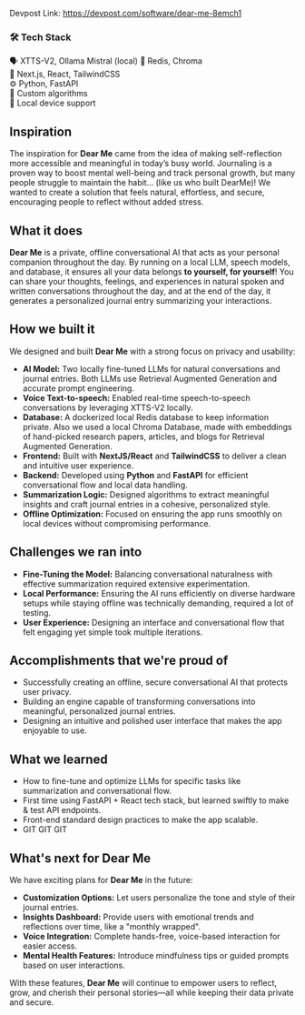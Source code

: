 Devpost Link: https://devpost.com/software/dear-me-8emch1

### 🛠️ Tech Stack  
🗣️ XTTS-V2, Ollama Mistral (local) 
📂 Redis, Chroma  
🎨 Next.js, React, TailwindCSS  
⚙️ Python, FastAPI  
📝 Custom algorithms  
📴 Local device support  

## Inspiration  
The inspiration for **Dear Me** came from the idea of making self-reflection more accessible and meaningful in today’s busy world. Journaling is a proven way to boost mental well-being and track personal growth, but many people struggle to maintain the habit... (like us who built DearMe)! We wanted to create a solution that feels natural, effortless, and secure, encouraging people to reflect without added stress.  

## What it does  
**Dear Me** is a private, offline conversational AI that acts as your personal companion throughout the day. By running on a local LLM, speech models, and database, it ensures all your data belongs **to yourself, for yourself**!   You can share your thoughts, feelings, and experiences in natural spoken and written conversations throughout the day, and at the end of the day, it generates a personalized journal entry summarizing your interactions. 

## How we built it  
We designed and built **Dear Me** with a strong focus on privacy and usability:  
- **AI Model:** Two locally fine-tuned LLMs for natural conversations and journal entries. Both LLMs use Retrieval Augmented Generation and accurate prompt engineering.
- **Voice Text-to-speech:** Enabled real-time speech-to-speech conversations by leveraging XTTS-V2 locally.
- **Database:** A dockerized local Redis database to keep information private. Also we used a local Chroma Database, made with embeddings of hand-picked research papers, articles, and blogs for Retrieval Augmented Generation. 
- **Frontend:** Built with **NextJS/React** and **TailwindCSS** to deliver a clean and intuitive user experience.  
- **Backend:** Developed using **Python** and **FastAPI** for efficient conversational flow and local data handling.  
- **Summarization Logic:** Designed algorithms to extract meaningful insights and craft journal entries in a cohesive, personalized style.  
- **Offline Optimization:** Focused on ensuring the app runs smoothly on local devices without compromising performance.  

## Challenges we ran into  
- **Fine-Tuning the Model:** Balancing conversational naturalness with effective summarization required extensive experimentation.
- **Local Performance:** Ensuring the AI runs efficiently on diverse hardware setups while staying offline was technically demanding, required a lot of testing.  
- **User Experience:** Designing an interface and conversational flow that felt engaging yet simple took multiple iterations.  

## Accomplishments that we're proud of  
- Successfully creating an offline, secure conversational AI that protects user privacy.  
- Building an engine capable of transforming conversations into meaningful, personalized journal entries.  
- Designing an intuitive and polished user interface that makes the app enjoyable to use.  

## What we learned  
- How to fine-tune and optimize LLMs for specific tasks like summarization and conversational flow.  
- First time using FastAPI + React tech stack, but learned swiftly to make & test API endpoints.
- Front-end standard design practices to make the app scalable.
- GIT GIT GIT

## What's next for Dear Me  
We have exciting plans for **Dear Me** in the future:  
- **Customization Options:** Let users personalize the tone and style of their journal entries.  
- **Insights Dashboard:** Provide users with emotional trends and reflections over time, like a "monthly wrapped".
- **Voice Integration:** Complete hands-free, voice-based interaction for easier access.  
- **Mental Health Features:** Introduce mindfulness tips or guided prompts based on user interactions.  

With these features, **Dear Me** will continue to empower users to reflect, grow, and cherish their personal stories—all while keeping their data private and secure.
